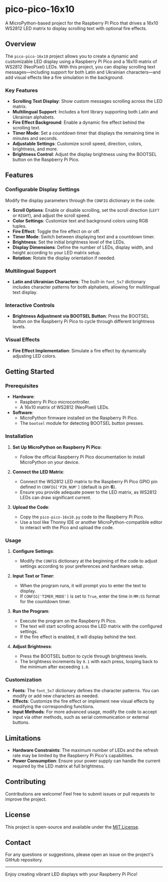# pico-pico-16x10

A MicroPython-based project for the Raspberry Pi Pico that drives a 16x10 WS2812 LED matrix to display scrolling text with optional fire effects.

## Overview

The `pico-pico-16x10` project allows you to create a dynamic and customizable LED display using a Raspberry Pi Pico and a 16x10 matrix of WS2812 (NeoPixel) LEDs. With this project, you can display scrolling text messages—including support for both Latin and Ukrainian characters—and add visual effects like a fire simulation in the background.

### Key Features

- **Scrolling Text Display**: Show custom messages scrolling across the LED matrix.
- **Multilingual Support**: Includes a font library supporting both Latin and Ukrainian alphabets.
- **Fire Effect Background**: Enable a dynamic fire effect behind the scrolling text.
- **Timer Mode**: Set a countdown timer that displays the remaining time in minutes and seconds.
- **Adjustable Settings**: Customize scroll speed, direction, colors, brightness, and more.
- **Brightness Control**: Adjust the display brightness using the BOOTSEL button on the Raspberry Pi Pico.

## Features

### Configurable Display Settings

Modify the display parameters through the `CONFIG` dictionary in the code:

- **Scroll Options**: Enable or disable scrolling, set the scroll direction (`LEFT` or `RIGHT`), and adjust the scroll speed.
- **Color Settings**: Customize text and background colors using RGB tuples.
- **Fire Effect**: Toggle the fire effect on or off.
- **Timer Mode**: Switch between displaying text and a countdown timer.
- **Brightness**: Set the initial brightness level of the LEDs.
- **Display Dimensions**: Define the number of LEDs, display width, and height according to your LED matrix setup.
- **Rotation**: Rotate the display orientation if needed.

### Multilingual Support

- **Latin and Ukrainian Characters**: The built-in `font_5x7` dictionary includes character patterns for both alphabets, allowing for multilingual text display.

### Interactive Controls

- **Brightness Adjustment via BOOTSEL Button**: Press the BOOTSEL button on the Raspberry Pi Pico to cycle through different brightness levels.

### Visual Effects

- **Fire Effect Implementation**: Simulate a fire effect by dynamically adjusting LED colors.

## Getting Started

### Prerequisites

- **Hardware**:
  - Raspberry Pi Pico microcontroller.
  - A 16x10 matrix of WS2812 (NeoPixel) LEDs.
- **Software**:
  - MicroPython firmware installed on the Raspberry Pi Pico.
  - The `bootsel` module for detecting BOOTSEL button presses.

### Installation

1. **Set Up MicroPython on Raspberry Pi Pico**:
   - Follow the official Raspberry Pi Pico documentation to install MicroPython on your device.

2. **Connect the LED Matrix**:
   - Connect the WS2812 LED matrix to the Raspberry Pi Pico GPIO pin defined in `CONFIG['PIN_NUM']` (default is pin **6**).
   - Ensure you provide adequate power to the LED matrix, as WS2812 LEDs can draw significant current.

3. **Upload the Code**:
   - Copy the `pico-pico-16x10.py` code to the Raspberry Pi Pico.
   - Use a tool like Thonny IDE or another MicroPython-compatible editor to interact with the Pico and upload the code.

### Usage

1. **Configure Settings**:
   - Modify the `CONFIG` dictionary at the beginning of the code to adjust settings according to your preferences and hardware setup.

2. **Input Text or Timer**:
   - When the program runs, it will prompt you to enter the text to display.
   - If `CONFIG['TIMER_MODE']` is set to `True`, enter the time in `MM:SS` format for the countdown timer.

3. **Run the Program**:
   - Execute the program on the Raspberry Pi Pico.
   - The text will start scrolling across the LED matrix with the configured settings.
   - If the fire effect is enabled, it will display behind the text.

4. **Adjust Brightness**:
   - Press the BOOTSEL button to cycle through brightness levels.
   - The brightness increments by `0.1` with each press, looping back to the minimum after exceeding `1.0`.

### Customization

- **Fonts**: The `font_5x7` dictionary defines the character patterns. You can modify or add new characters as needed.
- **Effects**: Customize the fire effect or implement new visual effects by modifying the corresponding functions.
- **Input Methods**: For more advanced usage, modify the code to accept input via other methods, such as serial communication or external buttons.

## Limitations

- **Hardware Constraints**: The maximum number of LEDs and the refresh rate may be limited by the Raspberry Pi Pico's capabilities.
- **Power Consumption**: Ensure your power supply can handle the current required by the LED matrix at full brightness.

## Contributing

Contributions are welcome! Feel free to submit issues or pull requests to improve the project.

## License

This project is open-source and available under the [MIT License](LICENSE).

## Contact

For any questions or suggestions, please open an issue on the project's GitHub repository.

---

Enjoy creating vibrant LED displays with your Raspberry Pi Pico!